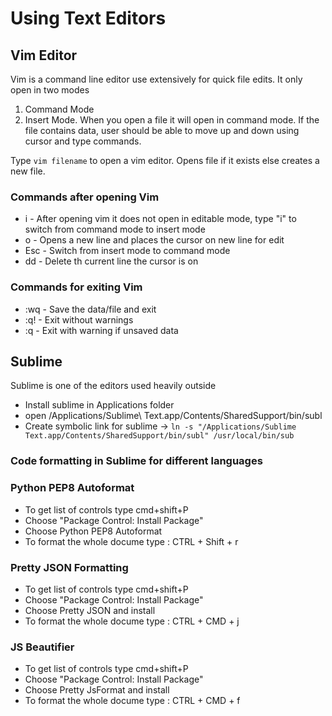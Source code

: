 # Using Text Editors

## Vim Editor
Vim is a command line editor use extensively for quick file edits. 
It only open in two modes
1. Command Mode 
2. Insert Mode. 
When you open a file it will open in command mode. If the file contains data, user should be able to move up and down using cursor and type commands.

Type  `vim filename`  to open a vim editor. Opens file if it exists else creates a new file.

### Commands after opening Vim

* i - After opening vim it does not open in editable mode, type "i"  to switch from command mode to insert mode 
* o - Opens a new line and places the cursor on new line for edit
* Esc - Switch from insert mode to command mode
* dd - Delete th current line the cursor is on

### Commands for exiting Vim

* :wq - Save the data/file and exit
* :q! - Exit without warnings
* :q  - Exit with warning if unsaved data


## Sublime
Sublime is one of the editors used heavily outside

* Install sublime in Applications folder
* open /Applications/Sublime\ Text.app/Contents/SharedSupport/bin/subl
* Create symbolic link for sublime ->  `ln -s "/Applications/Sublime Text.app/Contents/SharedSupport/bin/subl" /usr/local/bin/sub`

### Code formatting in Sublime for different languages

### Python PEP8 Autoformat 
* To get list of controls type cmd+shift+P
* Choose "Package Control: Install Package"
* Choose Python PEP8 Autoformat
* To format the whole docume type : CTRL + Shift + r

### Pretty JSON Formatting 
* To get list of controls type cmd+shift+P
* Choose "Package Control: Install Package"
* Choose Pretty JSON and install
* To format the whole docume type : CTRL + CMD + j


### JS Beautifier  
* To get list of controls type cmd+shift+P
* Choose "Package Control: Install Package"
* Choose Pretty JsFormat and install
* To format the whole docume type : CTRL + CMD + f












